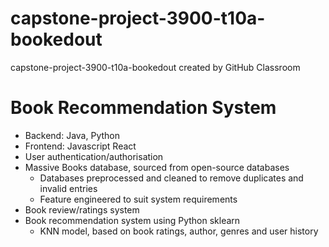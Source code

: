 # capstone-project-3900-t10a-bookedout
capstone-project-3900-t10a-bookedout created by GitHub Classroom

# Book Recommendation System
- Backend: Java, Python
- Frontend: Javascript React
- User authentication/authorisation
- Massive Books database, sourced from open-source databases
  - Databases preprocessed and cleaned to remove duplicates and invalid entries
  - Feature engineered to suit system requirements
- Book review/ratings system
- Book recommendation system using Python sklearn
  - KNN model, based on book ratings, author, genres and user history
